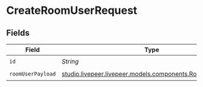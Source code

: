 # CreateRoomUserRequest


## Fields

| Field                                                                                                    | Type                                                                                                     | Required                                                                                                 | Description                                                                                              |
| -------------------------------------------------------------------------------------------------------- | -------------------------------------------------------------------------------------------------------- | -------------------------------------------------------------------------------------------------------- | -------------------------------------------------------------------------------------------------------- |
| `id`                                                                                                     | *String*                                                                                                 | :heavy_check_mark:                                                                                       | N/A                                                                                                      |
| `roomUserPayload`                                                                                        | [studio.livepeer.livepeer.models.components.RoomUserPayload](../../models/components/RoomUserPayload.md) | :heavy_check_mark:                                                                                       | N/A                                                                                                      |